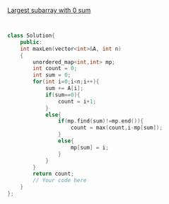 [Largest subarray with 0 sum](https://practice.geeksforgeeks.org/problems/largest-subarray-with-0-sum/1)

```cpp


class Solution{
    public:
    int maxLen(vector<int>&A, int n)
    {   
        unordered_map<int,int> mp;
        int count = 0;
        int sum = 0;
        for(int i=0;i<n;i++){
            sum += A[i];
            if(sum==0){
                count = i+1;
            }
            else{
                if(mp.find(sum)!=mp.end()){
                    count = max(count,i-mp[sum]);
                }
                else{
                    mp[sum] = i;
                }
            }
        }
        return count;
        // Your code here
    }
};

```
